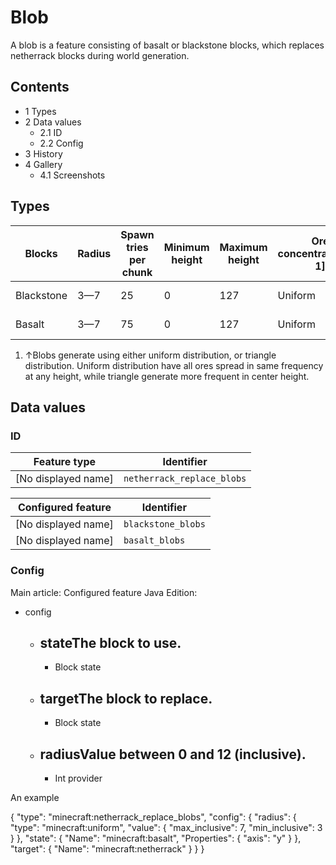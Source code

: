 # Blob
A blob is a feature consisting of basalt or blackstone blocks, which replaces netherrack blocks during world generation.

## Contents
- 1 Types
- 2 Data values
	- 2.1 ID
	- 2.2 Config
- 3 History
- 4 Gallery
	- 4.1 Screenshots

## Types
| Blocks     | Radius | Spawn tries per chunk | Minimum height | Maximum height | Ore concentrate[note 1] | Biomes        |
|------------|--------|-----------------------|----------------|----------------|-------------------------|---------------|
| Blackstone | 3—7    | 25                    | 0              | 127            | Uniform                 | Basalt Deltas |
| Basalt     | 3—7    | 75                    | 0              | 127            | Uniform                 | Basalt Deltas |

1. ↑Blobs generate using either uniform distribution, or triangle distribution. Uniform distribution have all ores spread in same frequency at any height, while triangle generate more frequent in center height.

## Data values
### ID
| Feature type        | Identifier                 |
|---------------------|----------------------------|
| [No displayed name] | `netherrack_replace_blobs` |

| Configured feature  | Identifier         |
|---------------------|--------------------|
| [No displayed name] | `blackstone_blobs` |
| [No displayed name] | `basalt_blobs`     |

### Config
Main article: Configured feature
Java Edition:

- config
	- stateThe block to use.
		- 
		- Block state
	- targetThe block to replace.
		- 
		- Block state
	- radiusValue between 0 and 12 (inclusive).
		- 
		- Int provider


An example

{
  "type": "minecraft:netherrack_replace_blobs",
  "config": {
    "radius": {
      "type": "minecraft:uniform",
      "value": {
        "max_inclusive": 7,
        "min_inclusive": 3
      }
    },
    "state": {
      "Name": "minecraft:basalt",
      "Properties": {
        "axis": "y"
      }
    },
    "target": {
      "Name": "minecraft:netherrack"
    }
  }
}



